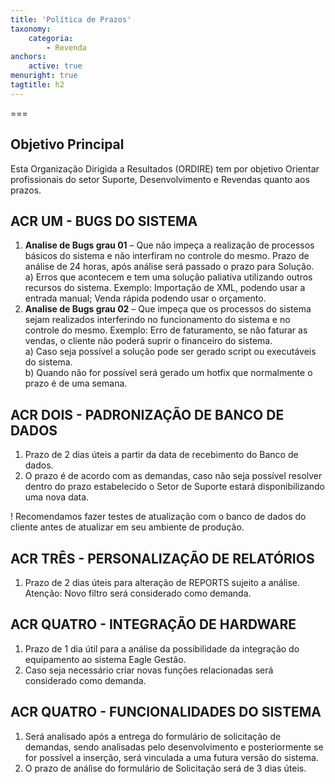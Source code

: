 ```yaml
---
title: 'Política de Prazos'
taxonomy:
    categoria:
        - Revenda
anchors:
    active: true
menuright: true
tagtitle: h2
---
```


===

## Objetivo Principal
Esta Organização Dirigida a Resultados (ORDIRE) tem por objetivo Orientar profissionais do setor Suporte, Desenvolvimento e Revendas quanto aos prazos.

## ACR UM - BUGS DO SISTEMA
1. **Analise de Bugs grau 01** – Que não impeça a realização de processos básicos do sistema e não interfiram no controle do mesmo. Prazo de análise de 24 horas, após análise será passado o prazo para Solução.<br>
a) Erros que acontecem e tem uma solução paliativa utilizando outros recursos do sistema. Exemplo: Importação de XML, podendo usar a entrada manual; Venda rápida podendo usar o orçamento.
1. **Analise de Bugs grau 02** – Que impeça que os processos do sistema sejam realizados interferindo no funcionamento do sistema e no controle do mesmo. Exemplo: Erro de faturamento, se não faturar as vendas, o cliente não poderá suprir o financeiro do sistema.<br>
a) Caso seja possível a solução pode ser gerado script ou executáveis do sistema.<br>
b) Quando não for possível será gerado um hotfix que normalmente o prazo é de uma semana.

## ACR DOIS - PADRONIZAÇÃO DE BANCO DE DADOS
1. Prazo de 2 dias úteis a partir da data de recebimento do Banco de dados.
2. O prazo é de acordo com as demandas, caso não seja possível resolver dentro do prazo estabelecido o Setor de Suporte estará disponibilizando uma nova data.

! Recomendamos fazer testes de atualização com o banco de dados do cliente antes de atualizar em seu ambiente de produção. 

## ACR TRÊS - PERSONALIZAÇÃO DE RELATÓRIOS
1. Prazo de 2 dias úteis para alteração de REPORTS sujeito a análise. Atenção: Novo filtro será considerado como demanda.

## ACR QUATRO - INTEGRAÇÃO DE HARDWARE
1. Prazo de 1 dia útil para a análise da possibilidade da integração do equipamento ao sistema Eagle Gestão. 
2. Caso seja necessário criar novas funções relacionadas será considerado como demanda.

## ACR QUATRO - FUNCIONALIDADES DO SISTEMA
1.	Será analisado após a entrega do formulário de solicitação de demandas, sendo analisadas pelo desenvolvimento e posteriormente se for possível a inserção, será vinculada a uma futura versão do sistema.
2.	O prazo de análise do formulário de Solicitação será de 3 dias úteis.

